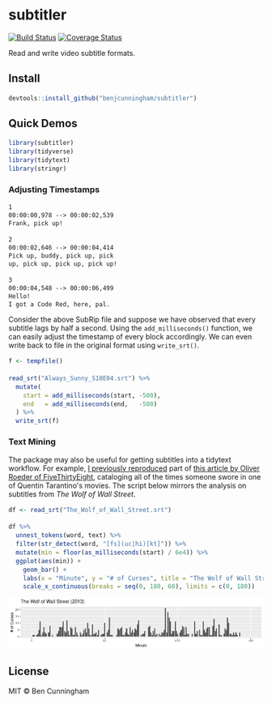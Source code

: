 
<!-- README.md is generated from README.Rmd. Please edit that file -->
subtitler
=========

[![Build Status](https://img.shields.io/travis-ci/benjcunningham/subtitler.svg)](https://travis-ci.org/benjcunningham/subtitler) [![Coverage Status](https://img.shields.io/coveralls/benjcunningham/subtitler.svg)](https://coveralls.io/github/benjcunningham/subtitler?branch=master)

Read and write video subtitle formats.

Install
-------

``` r
devtools::install_github("benjcunningham/subtitler")
```

Quick Demos
-----------

``` r
library(subtitler)
library(tidyverse)
library(tidytext)
library(stringr)
```

### Adjusting Timestamps

    1
    00:00:00,978 --> 00:00:02,539
    Frank, pick up!

    2
    00:00:02,646 --> 00:00:04,414
    Pick up, buddy, pick up, pick
    up, pick up, pick up, pick up!

    3
    00:00:04,548 --> 00:00:06,499
    Hello!
    I got a Code Red, here, pal.

Consider the above SubRip file and suppose we have observed that every subtitle lags by half a second. Using the `add_milliseconds()` function, we can easily adjust the timestamp of every block accordingly. We can even write back to file in the original format using `write_srt()`.

``` r
f <- tempfile()

read_srt("Always_Sunny_S10E04.srt") %>%
  mutate(
    start = add_milliseconds(start, -500),
    end   = add_milliseconds(end,   -500)
  ) %>%
  write_srt(f)
```

### Text Mining

The package may also be useful for getting subtitles into a tidytext workflow. For example, [I previously reproduced](http://benjcunningham.org/2017/03/05/introducing-subtitler-0-1-0.html) part of [this article by Oliver Roeder of FiveThirtyEight](https://fivethirtyeight.com/features/complete-catalog-curses-deaths-quentin-tarantino-films/), cataloging all of the times someone swore in one of Quentin Tarantino's movies. The script below mirrors the analysis on subtitles from *The Wolf of Wall Street*.

``` r
df <- read_srt("The_Wolf_of_Wall_Street.srt")

df %>%
  unnest_tokens(word, text) %>%
  filter(str_detect(word, "[fs](uc|hi)[kt]")) %>%
  mutate(min = floor(as_milliseconds(start) / 6e4)) %>%
  ggplot(aes(min)) +
    geom_bar() +
    labs(x = "Minute", y = "# of Curses", title = "The Wolf of Wall Street (2013)") +
    scale_x_continuous(breaks = seq(0, 180, 60), limits = c(0, 180))
```

![](README-wolf-demo-1.png)

License
-------

MIT © Ben Cunningham
